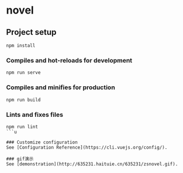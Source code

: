 # novel

## Project setup
```
npm install
```

### Compiles and hot-reloads for development
```
npm run serve
```

### Compiles and minifies for production
```
npm run build
```

### Lints and fixes files
```
npm run lint
```u

### Customize configuration
See [Configuration Reference](https://cli.vuejs.org/config/).

### gif演示
See [demonstration](http://635231.haituie.cn/635231/zsnovel.gif).
